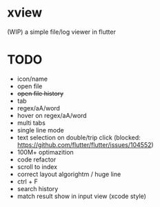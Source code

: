 # xview

(WIP) a simple file/log viewer in flutter

# TODO

- icon/name
- open file
- ~~open file history~~
- tab
- regex/aA/word
- hover on regex/aA/word
- multi tabs
- single line mode
- text selection on double/trip click (blocked: https://github.com/flutter/flutter/issues/104552)
- 100M+ optimazition
- code refactor
- scroll to index
- correct layout algorightm / huge line
- ctrl + F
- search history
- match result show in input view (xcode style)
